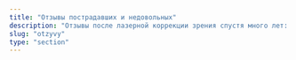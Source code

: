 ```yaml
---
title: "Отзывы пострадавших и недовольных"
description: "Отзывы после лазерной коррекции зрения спустя много лет: реальные истории пациентов, которые прошли операцию LASIK, SMILE и другие методы. Узнайте о долгосрочных результатах, возможных осложнениях и реальных отзывах о лазерной коррекции через годы после операции."
slug: "otzyvy"
type: "section"
---
```

